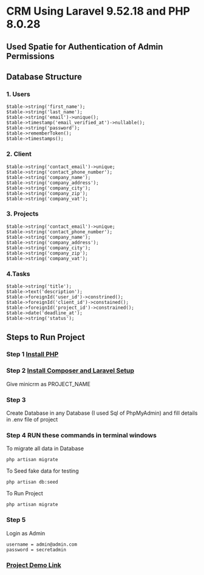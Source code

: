 
# CRM Using Laravel 9.52.18 and PHP 8.0.28

## Used Spatie for Authentication of Admin Permissions

## Database Structure

### 1. Users
```
$table->string('first_name');
$table->string('last_name');
$table->string('email')->unique();
$table->timestamp('email_verified_at')->nullable();
$table->string('password');
$table->rememberToken();
$table->timestamps();
```
### 2. Client
```
$table->string('contact_email')->unique;
$table->string('contact_phone_number');
$table->string('company_name');
$table->string('company_address');
$table->string('company_city');
$table->string('company_zip');
$table->string('company_vat');
```
### 3. Projects
```
$table->string('contact_email')->unique;
$table->string('contact_phone_number');
$table->string('company_name');
$table->string('company_address');
$table->string('company_city');
$table->string('company_zip');
$table->string('company_vat');
```
### 4.Tasks
```
$table->string('title');
$table->text('description');
$table->foreignId('user_id')->constrined();
$table->foreignId('client_id')->constained();
$table->foreignId('project_id')->constrained();
$table->date('deadline_at');
$table->string('status');   
```


## Steps to Run Project

### Step 1 [Install PHP](https://www.geeksforgeeks.org/how-to-install-php-in-windows-10/)


### Step 2 [Install Composer and Laravel Setup](https://gist.github.com/bradtraversy/7485f928e3e8f08ee6bccbe0a681a821) 

Give minicrm as PROJECT_NAME 

### Step 3 
Create Database in any Database (I used Sql of PhpMyAdmin) and fill details in  .env file of project
### Step 4 RUN these commands in terminal windows

To migrate all data in Database
```
php artisan migrate
```

To Seed fake data for testing
```
php artisan db:seed
```

To Run Project
```
php artisan migrate
```

### Step 5
Login as Admin 
```
username = admin@admin.com
password = secretadmin
```

### [Project Demo Link](https://drive.google.com/file/d/1Xyh2kwmJIkeYlhw0K5U7cd0MpoYCRohY/view?usp=sharing)